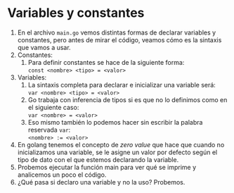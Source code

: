 # Variables y constantes

1. En el archivo `main.go` vemos distintas formas de declarar variables y constantes, pero antes de mirar el código, veamos cómo es la sintaxis que vamos a usar.
2. Constantes:
   1. Para definir constantes se hace de la siguiente forma:  
   `const <nombre> <tipo> = <valor>`
3. Variables:  
   1. La sintaxis completa para declarar e inicializar una variable será:  
   `var <nombre> <tipo> = <valor>`
   2. Go trabaja con inferencia de tipos si es que no lo definimos como en el siguiente caso:  
   `var <nombre> = <valor>`
   3. Eso mismo también lo podemos hacer sin escribir la palabra reservada `var`:  
   `<nombre> := <valor>`
4. En golang tenemos el concepto de _zero value_ que hace que cuando no inicializamos una variable, se le asigne un valor por defecto según el tipo de dato con el que estemos declarando la variable.  
5. Probemos ejecutar la función main para ver qué se imprime y analicemos un poco el código.  
6. ¿Qué pasa si declaro una variable y no la uso? Probemos.  

